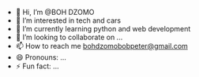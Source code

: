 - 👋 Hi, I’m @BOH DZOMO
- 👀 I’m interested in tech and cars
- 🌱 I’m currently learning python and web development
- 💞️ I’m looking to collaborate on ...
- 📫 How to reach me bohdzomobobpeter@gmail.com
- 😄 Pronouns: ...
- ⚡ Fun fact: ...

<!---
BOH-DZOMO/BOH-DZOMO is a ✨ special ✨ repository because its `README.md` (this file) appears on your GitHub profile.
You can click the Preview link to take a look at your changes.
--->
